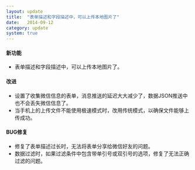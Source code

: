 ```yaml
---
layout: update
title:  "表单描述和字段描述中，可以上传本地图片了"
date:   2014-09-12
category: update
system: true
---
```


#### 新功能
* 表单描述和字段描述中，可以上传本地图片了。

#### 改进 
* 设置了收集微信信息的表单，消息推送的延迟大大减少了，数据JSON推送中也不会丢失微信信息了。
* 当手机上的上传文件不能使用极速模式时，改用传统模式，以确保文件能够上传成功。

#### BUG修复
* 修复了表单描述过长时，无法将表单分享给微信好友的问题。
* 数据过滤时，如果过滤条件中包含带单引号或双引号的选项，修复了无法正确过滤的问题。